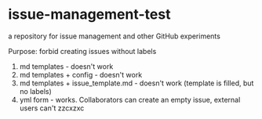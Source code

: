 # issue-management-test
a repository for issue management and other GitHub experiments

Purpose: forbid creating issues without labels

1. md templates - doesn't work
2. md templates + config - doesn't work
3. md templates + issue_template.md - doesn't work (template is filled, but no labels)
4. yml form - works. Collaborators can create an empty issue, external users can't
zzcxzxc
